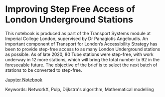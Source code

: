 # Improving Step Free Access of London Underground Stations

This notebook is produced as part of the Transport Systems module at Imperial College London, supervised by Dr Panagiotis Angeloudis. An important component of Transport for London’s Accessibility Strategy has been to provide step-free access to as many London Underground stations as possible. As of late 2020, 80 Tube stations were step-free, with work underway in 12 more stations, which will bring the total number to 92 in the foreseeable future. The objective of the brief is to select the next batch of stations to be converted to step-free.

[Jupyter Notebook](https://github.com/kenneth-yap/step-free-access/blob/main/main.ipynb)

Keywords: NetworkX, Pulp, Dijkstra's algorithm, Mathematical modelling
